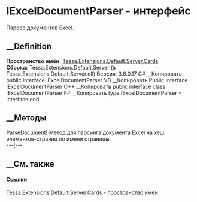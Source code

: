 # IExcelDocumentParser - интерфейс
Парсер документов Excel.
## __Definition
 **Пространство имён:**
[Tessa.Extensions.Default.Server.Cards](N_Tessa_Extensions_Default_Server_Cards.htm)  
 **Сборка:** Tessa.Extensions.Default.Server (в
Tessa.Extensions.Default.Server.dll) Версия: 3.6.0.17
C# __Копировать
     public interface IExcelDocumentParser
VB __Копировать
     Public Interface IExcelDocumentParser
C++ __Копировать
     public interface class IExcelDocumentParser
F# __Копировать
     type IExcelDocumentParser = interface end
##  __Методы
[ParseDocument](M_Tessa_Extensions_Default_Server_Cards_IExcelDocumentParser_ParseDocument.htm)|
Метод для парсинга документа Excel на хеш элементов-страниц по имени страницы.  
---|---  
## __См. также
#### Ссылки
[Tessa.Extensions.Default.Server.Cards - пространство
имён](N_Tessa_Extensions_Default_Server_Cards.htm)
